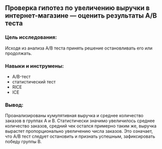 <H2>Проверка гипотез по увеличению выручки в интернет-магазине — оценить результаты A/B теста</H2>

<h3>Цель исследования:</h3>    
Исходя из анализа А/В теста принять решение остановливать его или продолжать. 

  <br>
<h3> Навыки и инструмены:</h3>

- A/B-тест
- статистический тест
-  RICE
-  ICE

<h3>Вывод:</h3>
Проанализированы кумулятивная выручка и среднее количество заказов в группах А и В. Статистически значимо увеличилось среднее количество заказов, средний чек остался примерно таким же, выручка вырастет пропорционально увеличению числа заказов. Это означает, что А/В тест следует остановить и признать успешным, зафиксировать победу группы B.
  

